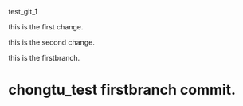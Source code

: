 test_git_1

this is the first change.

this is the second change.

this is the firstbranch.

chongtu_test firstbranch commit.
==========
